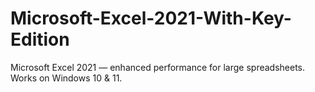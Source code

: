 # Microsoft-Excel-2021-With-Key-Edition
Microsoft Excel 2021 — enhanced performance for large spreadsheets. Works on Windows 10 &amp; 11.
